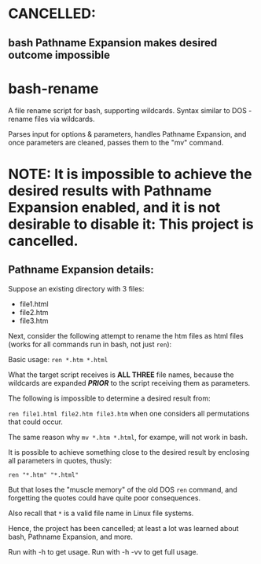 # CANCELLED:
## bash Pathname Expansion makes desired outcome impossible


# bash-rename
A file rename script for bash, supporting wildcards.  Syntax similar to DOS - rename files via wildcards.

Parses input for options & parameters, handles Pathname Expansion, and once parameters are cleaned, passes them to the "mv" command.

# NOTE: It is impossible to achieve the desired results with Pathname Expansion enabled, and it is not desirable to disable it: This project is cancelled.

## Pathname Expansion details:

Suppose an existing directory with 3 files:
* file1.html
* file2.htm
* file3.htm

Next, consider the following attempt to rename the htm files as html files (works for all commands run in bash, not just `ren`):

Basic usage: `ren *.htm *.html`

What the target script receives is **ALL THREE** file names, because the wildcards are expanded ***PRIOR*** to the script receiving them as parameters.

The following is impossible to determine a desired result from:

`ren file1.html file2.htm file3.htm` when one considers all permutations that could occur.


The same reason why `mv *.htm *.html`, for exampe, will not work in bash.


It is possible to achieve something close to the desired result by enclosing all parameters in quotes, thusly:

`ren "*.htm" "*.html"`

But that loses the "muscle memory" of the old DOS `ren` command, and forgetting the quotes could have quite poor consequences.

Also recall that `*` is a valid file name in Linux file systems.


Hence, the project has been cancelled; at least a lot was learned about bash, Pathname Expansion, and more.


Run with -h to get usage.  Run with -h -vv to get full usage.
